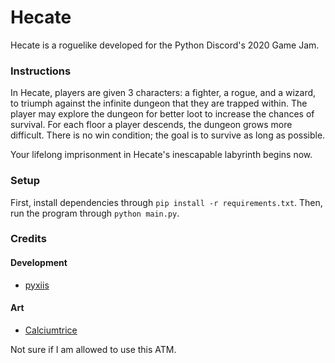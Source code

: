 # Hecate

Hecate is a roguelike developed for the Python Discord's 2020 Game Jam. 

### Instructions

In Hecate, players are given 3 characters: a fighter, a rogue, and a wizard, 
to triumph against the infinite dungeon that they are trapped within. 
The player may explore the dungeon for better loot to increase the chances of survival.
For each floor a player descends, the dungeon grows more difficult.
There is no win condition; the goal is to survive as long as possible.

Your lifelong imprisonment in Hecate's inescapable labyrinth begins now.

### Setup

First, install dependencies through `pip install -r requirements.txt`.
Then, run the program through `python main.py`.

### Credits

#### Development
- [pyxiis](https://github.com/pyxiis)

#### Art
- [Calciumtrice](https://calciumtrice.tumblr.com/)

Not sure if I am allowed to use this ATM.